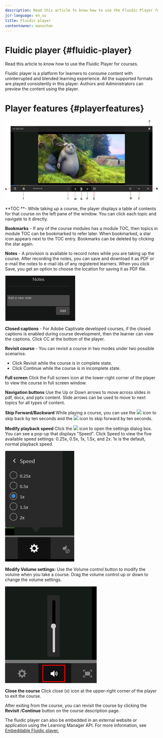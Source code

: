 ```yaml
---
description: Read this article to know how to use the Fluidic Player for courses.
jcr-language: en_us
title: Fluidic player
contentowner: manochan
---
```



# Fluidic player {#fluidic-player}

Read this article to know how to use the Fluidic Player for courses.

Fluidic player is a platform for learners to consume content with uninterrupted and blended learning experience. All the supported formats are played consistently in this player. Authors and Administrators can preview the content using the player.

# Player features {#playerfeatures}

![](assets/fluidicplayer-callout.png)

**TOC **- While taking up a course, the player displays a table of contents for that course on the left pane of the window. You can click each topic and navigate to it directly. 

**Bookmarks** - If any of the course modules has a module TOC, then topics in module TOC can be bookmarked to refer later. When bookmarked, a star icon appears next to the TOC entry. Bookmarks can be deleted by clicking the star again.

**Notes** - A provision is available to record notes while you are taking up the course. After recording the notes, you can save and download it as PDF or e-mail the notes to e-mail ids of any registered learners. When you click Save, you get an option to choose the location for saving it as PDF file.

![](assets/notes.png)

**Closed captions** - For Adobe Captivate developed courses, if the closed captions is enabled during course development, then the learner can view the captions. Click CC at the bottom of the player.

**Revisit course** - You can revisit a course in two modes under two possible scenarios:

* Click Revisit while the course is in complete state.
* Click Continue while the course is in incomplete state.

**Full screen** Click the Full screen icon at the lower-right corner of the player to view the course in full screen window.

**Navigation buttons** Use the Up or Down arrows to move across slides in pdf, docx, and pptx content. Slide arrows can be used to move to next topics for all types of content.

**Skip Forward/Backward** While playing a course, you can use the  ![](/content/dam/help/icons/Asset%201.png) icon to skip back by ten seconds and the  ![](/content/dam/help/icons/Asset%202.png) icon to skip forward by ten seconds.

**Modify playback speed** Click the ![](/content/dam/help/icons/SpeedIcon.PNG) icon to open the settings dialog box. You can see a pop-up that displays "Speed". Click Speed to view the five available speed settings: 0.25x, 0.5x, 1x, 1.5x, and 2x. 1x is the default, normal playback speed.

![](assets/speedvariants.png)

**Modify Volume settings:** Use the Volume control button to modify the volume when you take a course. Drag the volume control up or down to change the volume settings.

![](assets/volumecontrol.png)

**Close the course** Click close (x) icon at the upper-right corner of the player to exit the course.

After exiting from the course, you can revisit the course by clicking the **Revisit** /**Continue** button on the course description page.

The fluidic player can also be embedded in an external website or application using the Learning Manager API. For more information, see [Embeddable Fluidic player.](../../integration-admin/feature-summary/fluidic-player.md)
